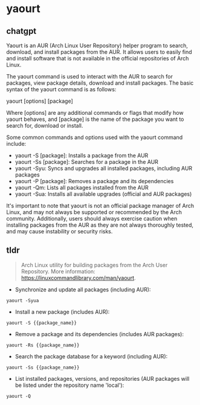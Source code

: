 # yaourt 
## chatgpt 
Yaourt is an AUR (Arch Linux User Repository) helper program to search, download, and install packages from the AUR. It allows users to easily find and install software that is not available in the official repositories of Arch Linux. 

The yaourt command is used to interact with the AUR to search for packages, view package details, download and install packages. The basic syntax of the yaourt command is as follows:

yaourt [options] [package]

Where [options] are any additional commands or flags that modify how yaourt behaves, and [package] is the name of the package you want to search for, download or install. 

Some common commands and options used with the yaourt command include:

- yaourt -S [package]: Installs a package from the AUR
- yaourt -Ss [package]: Searches for a package in the AUR
- yaourt -Syu: Syncs and upgrades all installed packages, including AUR packages
- yaourt -P [package]: Removes a package and its dependencies
- yaourt -Qm: Lists all packages installed from the AUR
- yaourt -Sua: Installs all available upgrades (official and AUR packages)

It's important to note that yaourt is not an official package manager of Arch Linux, and may not always be supported or recommended by the Arch community. Additionally, users should always exercise caution when installing packages from the AUR as they are not always thoroughly tested, and may cause instability or security risks. 

## tldr 
 
> Arch Linux utility for building packages from the Arch User Repository.
> More information: <https://linuxcommandlibrary.com/man/yaourt>.

- Synchronize and update all packages (including AUR):

`yaourt -Syua`

- Install a new package (includes AUR):

`yaourt -S {{package_name}}`

- Remove a package and its dependencies (includes AUR packages):

`yaourt -Rs {{package_name}}`

- Search the package database for a keyword (including AUR):

`yaourt -Ss {{package_name}}`

- List installed packages, versions, and repositories (AUR packages will be listed under the repository name 'local'):

`yaourt -Q`
